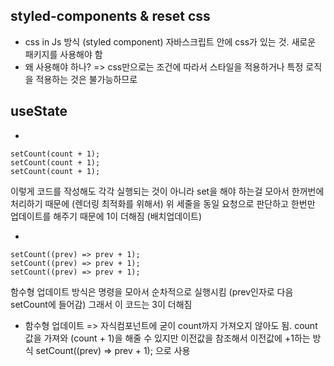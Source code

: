 ## styled-components & reset css

- css in Js 방식 (styled component)
  자바스크립트 안에 css가 있는 것.
  새로운 패키지를 사용해야 함
- 왜 사용해야 하나?
  => css만으로는 조건에 따라서 스타일을 적용하거나 특정 로직을 적용하는 것은 불가능하므로

## useState

-

```
setCount(count + 1);
setCount(count + 1);
setCount(count + 1);

```

이렇게 코드를 작성해도 각각 실행되는 것이 아니라 set을 해야 하는걸 모아서 한꺼번에 처리하기 때문에 (렌더링 최적화를 위해서) 위 세줄을 동일 요청으로 판단하고 한번만 업데이트를 해주기 때문에 1이 더해짐
(배치업데이트)

-

```
setCount((prev) => prev + 1);
setCount((prev) => prev + 1);
setCount((prev) => prev + 1);

```

함수형 업데이트 방식은 명령을 모아서 순차적으로 실행시킴 (prev인자로 다음 setCount에 들어감) 그래서 이 코드는 3이 더해짐

- 함수형 업데이트 => 자식컴포넌트에 굳이 count까지 가져오지 않아도 됨. count값을 가져와 (count + 1)을 해줄 수 있지만 이전값을 참조해서 이전값에 +1하는 방식 setCount((prev) => prev + 1); 으로 사용
